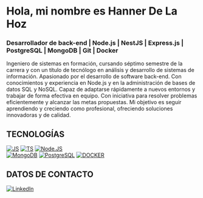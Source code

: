 # Hola, mi nombre es Hanner De La Hoz
### Desarrollador de back-end | Node.js | NestJS | Express.js | PostgreSQL | MongoDB | Git | Docker

Ingeniero de sistemas en formación, cursando séptimo semestre de la carrera y con un título de tecnólogo en análisis y desarrollo de sistemas de información. Apasionado por el desarrollo de software back-end. Con conocimientos y experiencia en Node.js y en la administración de bases de datos SQL y NoSQL. Capaz de adaptarse rápidamente a nuevos entornos y trabajar de forma efectiva en equipo. Con iniciativa para resolver problemas eficientemente y alcanzar las metas propuestas. Mi objetivo es seguir aprendiendo y creciendo como profesional, ofreciendo soluciones innovadoras y de calidad.

## TECNOLOGÍAS
[![JS](https://img.shields.io/badge/JavaScript-323330?style=for-the-badge&logo=javascript&logoColor=F7DF1E&labelColor=101010)]()
[![TS](https://img.shields.io/badge/TypeScript-007ACC?style=for-the-badge&logo=typescript&logoColor=white&labelColor=101010)]()
[![Node.JS](https://img.shields.io/badge/Node.JS-339933?style=for-the-badge&logo=node.js&logoColor=white&labelColor=101010)]()
<br>
[![MongoDB](https://img.shields.io/badge/MongoDB-47A248?style=for-the-badge&logo=mongodb&logoColor=white&labelColor=101010)]()
[![PostgreSQL](https://img.shields.io/badge/PostgreSQL-316192?style=for-the-badge&logo=postgresql&logoColor=white&labelColor=101010)]()
[![DOCKER](https://img.shields.io/badge/Docker-2CA5E0?style=for-the-badge&logo=docker&logoColor=white&labelColor=101010)]()

## DATOS DE CONTACTO
[![LinkedIn](https://img.shields.io/badge/LinkedIn-Hanner_De_La_Hoz-0077B5?style=for-the-badge&logo=linkedin&logoColor=white&labelColor=101010)](https://www.linkedin.com/in/hannerdlh)
